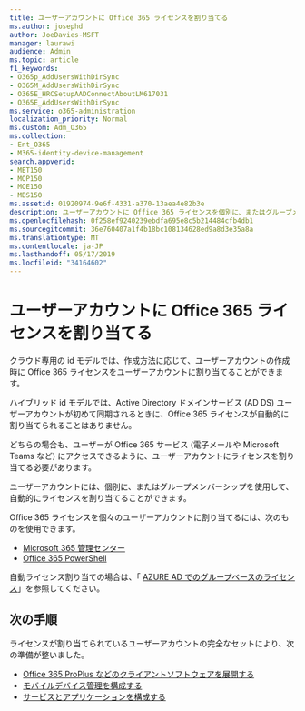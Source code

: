 ```yaml
---
title: ユーザーアカウントに Office 365 ライセンスを割り当てる
ms.author: josephd
author: JoeDavies-MSFT
manager: laurawi
audience: Admin
ms.topic: article
f1_keywords:
- O365p_AddUsersWithDirSync
- O365M_AddUsersWithDirSync
- O365E_HRCSetupAADConnectAboutLM617031
- O365E_AddUsersWithDirSync
ms.service: o365-administration
localization_priority: Normal
ms.custom: Adm_O365
ms.collection:
- Ent_O365
- M365-identity-device-management
search.appverid:
- MET150
- MOP150
- MOE150
- MBS150
ms.assetid: 01920974-9e6f-4331-a370-13aea4e82b3e
description: ユーザーアカウントに Office 365 ライセンスを個別に、またはグループメンバーシップに基づいて割り当てる方法について説明します。
ms.openlocfilehash: 0f258ef9240239ebdfa695e8c5b214484cfb4db1
ms.sourcegitcommit: 36e760407a1f4b18bc108134628ed9a8d3e35a8a
ms.translationtype: MT
ms.contentlocale: ja-JP
ms.lasthandoff: 05/17/2019
ms.locfileid: "34164602"
---
```

# <a name="assign-office-365-licenses-to-user-accounts"></a>ユーザーアカウントに Office 365 ライセンスを割り当てる

クラウド専用の id モデルでは、作成方法に応じて、ユーザーアカウントの作成時に Office 365 ライセンスをユーザーアカウントに割り当てることができます。

ハイブリッド id モデルでは、Active Directory ドメインサービス (AD DS) ユーザーアカウントが初めて同期されるときに、Office 365 ライセンスが自動的に割り当てられることはありません。

どちらの場合も、ユーザーが Office 365 サービス (電子メールや Microsoft Teams など) にアクセスできるように、ユーザーアカウントにライセンスを割り当てる必要があります。

ユーザーアカウントには、個別に、またはグループメンバーシップを使用して、自動的にライセンスを割り当てることができます。

Office 365 ライセンスを個々のユーザーアカウントに割り当てるには、次のものを使用できます。

- [Microsoft 365 管理センター](https://docs.microsoft.com/office365/admin/subscriptions-and-billing/assign-licenses-to-users)
- [Office 365 PowerShell](https://docs.microsoft.com/office365/enterprise/powershell/assign-licenses-to-user-accounts-with-office-365-powershell)

自動ライセンス割り当ての場合は、「 [AZURE AD でのグループベースのライセンス](https://docs.microsoft.com/azure/active-directory/fundamentals/active-directory-licensing-whatis-azure-portal)」を参照してください。

## <a name="next-steps"></a>次の手順

ライセンスが割り当てられているユーザーアカウントの完全なセットにより、次の準備が整いました。

- [Office 365 ProPlus などのクライアントソフトウェアを展開する](https://docs.microsoft.com/DeployOffice/deployment-guide-for-office-365-proplus)
- [モバイルデバイス管理を構成する](https://support.office.com/article/set-up-mobile-device-management-mdm-in-office-365-dd892318-bc44-4eb1-af00-9db5430be3cd)
- [サービスとアプリケーションを構成する](configure-services-and-applications.md)
